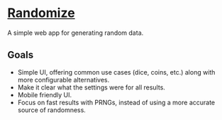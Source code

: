 [Randomize](https://nickmccurdy.com/randomize/)
=======================================================

A simple web app for generating random data.

Goals
-----

- Simple UI, offering common use cases (dice, coins, etc.) along with more configurable alternatives.
- Make it clear what the settings were for all results.
- Mobile friendly UI.
- Focus on fast results with PRNGs, instead of using a more accurate source of randomness.
